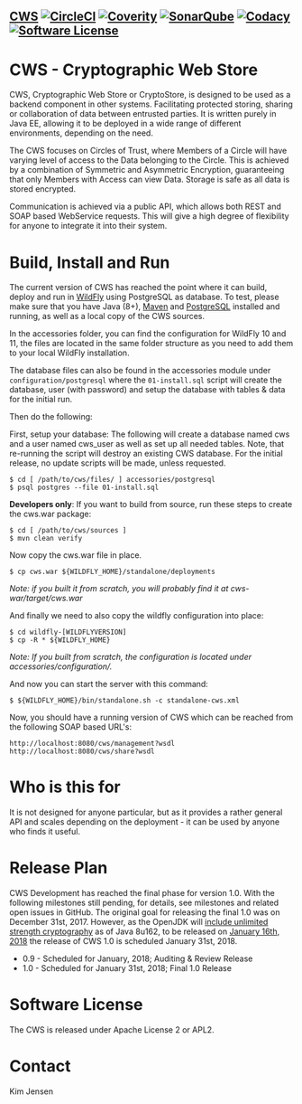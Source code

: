 [CWS](https://javadog.io/) [![CircleCI](https://circleci.com/gh/JavaDogs/cws.png?style=shield)](https://circleci.com/gh/JavaDogs/cws) [![Coverity](https://scan.coverity.com/projects/13955/badge.svg)](https://scan.coverity.com/projects/javadogs-cws) [![SonarQube](https://sonarcloud.io/api/badges/gate?key=io.javadog:cws)](https://sonarcloud.io/dashboard?id=io.javadog:cws) [![Codacy](https://api.codacy.com/project/badge/Grade/78366d7059554164a3f65ceabe986598)](https://www.codacy.com/app/cws/cws) [![Software License](https://img.shields.io/badge/license-Apache+License+2.0-blue.svg)](http://www.apache.org/licenses/LICENSE-2.0)
--

# CWS - Cryptographic Web Store
CWS, Cryptographic Web Store or CryptoStore, is designed to be used as a backend
component in other systems. Facilitating protected storing, sharing or
collaboration of data between entrusted parties. It is written purely in Java EE,
allowing it to be deployed in a wide range of different environments, depending
on the need.

The CWS focuses on Circles of Trust, where Members of a Circle will have varying
level of access to the Data belonging to the Circle. This is achieved by a
combination of Symmetric and Asymmetric Encryption, guaranteeing that only
Members with Access can view Data. Storage is safe as all data is stored
encrypted.

Communication is achieved via a public API, which allows both REST and SOAP
based WebService requests. This will give a high degree of flexibility for
anyone to integrate it into their system.

# Build, Install and Run
The current version of CWS has reached the point where it can build, deploy and
run in [WildFly](http://www.wildfly.org/) using PostgreSQL as database. To test,
please make sure that you have Java (8+), [Maven](https://maven.apache.org/) and
[PostgreSQL](https://www.postgresql.org/) installed and running, as well as a
local copy of the CWS sources.

In the accessories folder, you can find the configuration for WildFly 10 and 11,
the files are located in the same folder structure as you need to add them to
your local WildFly installation.

The database files can also be found in the accessories module under
`configuration/postgresql` where the `01-install.sql` script will create
the database, user (with password) and setup the database with tables &amp; data
for the initial run.

Then do the following:

First, setup your database: The following will create a database named cws and a
user named cws_user as well as set up all needed tables. Note, that re-running
the script will destroy an existing CWS database. For the initial release, no
update scripts will be made, unless requested.

```
$ cd [ /path/to/cws/files/ ] accessories/postgresql
$ psql postgres --file 01-install.sql
```



**Developers only**: If you want to build from source, run these steps to create the cws.war package:

```
$ cd [ /path/to/cws/sources ]
$ mvn clean verify
```

Now copy the cws.war file in place.

```
$ cp cws.war ${WILDFLY_HOME}/standalone/deployments
```

*Note: if you built it from scratch, you will probably find it at cws-war/target/cws.war*

And finally we need to also copy the wildfly configuration into place:

```
$ cd wildfly-[WILDFLYVERSION]
$ cp -R * ${WILDFLY_HOME}
```

*Note: If you built from scratch, the configuration is located under accessories/configuration/.*

And now you can start the server with this command:

```
$ ${WILDFLY_HOME}/bin/standalone.sh -c standalone-cws.xml
```

Now, you should have a running version of CWS which can be reached from the
following SOAP based URL's:

```
http://localhost:8080/cws/management?wsdl
http://localhost:8080/cws/share?wsdl
```

# Who is this for
It is not designed for anyone particular, but as it provides a rather general
API and scales depending on the deployment - it can be used by anyone who finds
it useful. 

# Release Plan
CWS Development has reached the final phase for version 1.0. With the following
milestones still pending, for details, see milestones and related open issues in
GitHub. The original goal for releasing the final 1.0 was on December 31st,
2017. However, as the OpenJDK will [include unlimited strength cryptography](https://bugs.openjdk.java.net/browse/JDK-8170157)
as of Java 8u162, to be released on [January 16th, 2018](http://www.oracle.com/technetwork/java/javase/8u152-relnotes-3850503.html)
the release of CWS 1.0 is scheduled January 31st, 2018.

- 0.9 - Scheduled for January, 2018; Auditing &amp; Review Release
- 1.0 - Scheduled for January 31st, 2018; Final 1.0 Release

# Software License
The CWS is released under Apache License 2 or APL2.

# Contact
Kim Jensen <kim at javadog.io>
